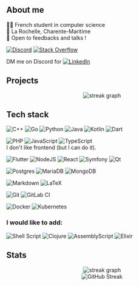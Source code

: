 ##  About me

🧑‍🎓 French student in computer science <br />
📍 La Rochelle, Charente-Maritime <br />
📩 Open to feedbacks and talks !<br />

[![Discord](https://img.shields.io/badge/Discord-%237289DA.svg?style=for-the-badge&logo=discord&logoColor=white)](https://discord.com/users/222759699626328064) [![Stack Overflow](https://img.shields.io/badge/-Stackoverflow-FE7A16?style=for-the-badge&logo=stack-overflow&logoColor=white)](https://stackoverflow.com/users/11555878/artemis)

DM me on Discord for [![LinkedIn](https://img.shields.io/badge/linkedin-%230077B5.svg?style=for-the-badge&logo=linkedin&logoColor=white)](https://discord.com/users/222759699626328064)

## Projects

<div align="center">
  <img src="https://github-readme-stats.vercel.app/api/top-langs/?username=Lukaribou&theme=dark&hide_border=true&include_all_commits=true&count_private=true&layout=compact" alt="streak graph" />
</div>

## Tech stack

![C++](https://img.shields.io/badge/-C++-%2300599C.svg?style=for-the-badge&logo=c%2B%2B&logoColor=white) ![Go](https://img.shields.io/badge/go-%2300ADD8.svg?style=for-the-badge&logo=go&logoColor=white) ![Python](https://img.shields.io/badge/python-3670A0?style=for-the-badge&logo=python&logoColor=ffdd54) ![Java](https://img.shields.io/badge/java-%23ED8B00.svg?style=for-the-badge&logo=openjdk&logoColor=white) ![Kotlin](https://img.shields.io/badge/kotlin-%237F52FF.svg?style=for-the-badge&logo=kotlin&logoColor=white) ![Dart](https://img.shields.io/badge/dart-%230175C2.svg?style=for-the-badge&logo=dart&logoColor=white)

![PHP](https://img.shields.io/badge/php-%23777BB4.svg?style=for-the-badge&logo=php&logoColor=white) ![JavaScript](https://img.shields.io/badge/javascript-%23323330.svg?style=for-the-badge&logo=javascript&logoColor=%23F7DF1E) ![TypeScript](https://img.shields.io/badge/typescript-%23007ACC.svg?style=for-the-badge&logo=typescript&logoColor=white) <br />
I don't like frontend (but I can do it).

![Flutter](https://img.shields.io/badge/Flutter-%2302569B.svg?style=for-the-badge&logo=Flutter&logoColor=white) ![NodeJS](https://img.shields.io/badge/node.js-6DA55F?style=for-the-badge&logo=node.js&logoColor=white) ![React](https://img.shields.io/badge/react-%2320232a.svg?style=for-the-badge&logo=react&logoColor=%2361DAFB) ![Symfony](https://img.shields.io/badge/symfony-%23000000.svg?style=for-the-badge&logo=symfony&logoColor=white) ![Qt](https://img.shields.io/badge/Qt-%23217346.svg?style=for-the-badge&logo=Qt&logoColor=white) 

![Postgres](https://img.shields.io/badge/postgres-%23316192.svg?style=for-the-badge&logo=postgresql&logoColor=white) ![MariaDB](https://img.shields.io/badge/MariaDB-003545?style=for-the-badge&logo=mariadb&logoColor=white) ![MongoDB](https://img.shields.io/badge/MongoDB-%234ea94b.svg?style=for-the-badge&logo=mongodb&logoColor=white)

![Markdown](https://img.shields.io/badge/markdown-%23000000.svg?style=for-the-badge&logo=markdown&logoColor=white) ![LaTeX](https://img.shields.io/badge/latex-%23008080.svg?style=for-the-badge&logo=latex&logoColor=white)

![Git](https://img.shields.io/badge/git-%23F05033.svg?style=for-the-badge&logo=git&logoColor=white) ![GitLab CI](https://img.shields.io/badge/gitlab%20ci-%23181717.svg?style=for-the-badge&logo=gitlab&logoColor=white)

![Docker](https://img.shields.io/badge/docker-%230db7ed.svg?style=for-the-badge&logo=docker&logoColor=white) ![Kubernetes](https://img.shields.io/badge/kubernetes-%23326ce5.svg?style=for-the-badge&logo=kubernetes&logoColor=white)

### I would like to add:

![Shell Script](https://img.shields.io/badge/shell_script-%23121011.svg?style=for-the-badge&logo=gnu-bash&logoColor=white) ![Clojure](https://img.shields.io/badge/Clojure-%23Clojure.svg?style=for-the-badge&logo=Clojure&logoColor=Clojure) ![AssemblyScript](https://img.shields.io/badge/assembly%20script-%23000000.svg?style=for-the-badge&logo=assemblyscript&logoColor=white) ![Elixir](https://img.shields.io/badge/elixir-%234B275F.svg?style=for-the-badge&logo=elixir&logoColor=white)

## Stats

<div align="center">
  <img src="https://github-readme-stats.vercel.app/api?username=Lukaribou&show_icons=true&theme=dark&hide=stars,contribs&hide_rank=true&include_all_commits=true&hide_border=true" alt="streak graph" />
  <br />
  <img src="https://github-readme-streak-stats.herokuapp.com?user=Lukaribou&theme=dark&hide_border=true&card_width=200&hide_current_streak=true&hide_longest_streak=true" alt="GitHub Streak" />
</div>

